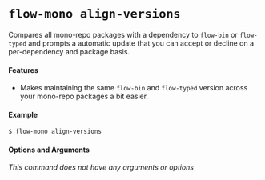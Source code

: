 # `flow-mono align-versions`

Compares all mono-repo packages with a dependency to `flow-bin` or `flow-typed` and prompts a automatic update that you can accept or decline on a per-dependency and package basis.

#### Features

* Makes maintaining the same `flow-bin` and `flow-typed` version across your mono-repo packages a bit easier.

#### Example

```sh
$ flow-mono align-versions
```

#### Options and Arguments

_This command does not have any arguments or options_
